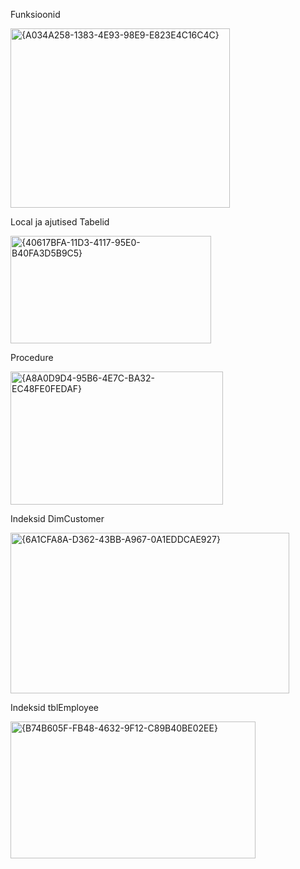 Funksioonid

<img width="351" height="287" alt="{A034A258-1383-4E93-98E9-E823E4C16C4C}" src="https://github.com/user-attachments/assets/5f9252be-4642-4320-a9a8-be37c36728d0" />

Local ja ajutised Tabelid

<img width="321" height="172" alt="{40617BFA-11D3-4117-95E0-B40FA3D5B9C5}" src="https://github.com/user-attachments/assets/2c8f1a4e-b67c-4bda-8cd5-996373f710f6" />

Procedure

<img width="340" height="213" alt="{A8A0D9D4-95B6-4E7C-BA32-EC48FE0FEDAF}" src="https://github.com/user-attachments/assets/6ea76801-c421-4307-bb42-f92ad0ad1ca5" />

Indeksid DimCustomer

<img width="446" height="257" alt="{6A1CFA8A-D362-43BB-A967-0A1EDDCAE927}" src="https://github.com/user-attachments/assets/1421639e-d33f-4ccf-abbf-f3a69711b2be" />

Indeksid tblEmployee

<img width="392" height="219" alt="{B74B605F-FB48-4632-9F12-C89B40BE02EE}" src="https://github.com/user-attachments/assets/e7c0d05b-3eb3-4537-9805-7e01063f6e4e" />

